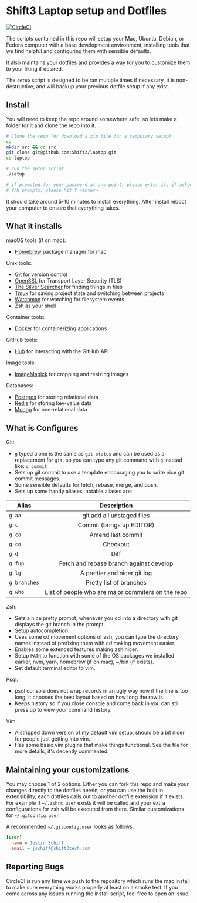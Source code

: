 Shift3 Laptop setup and Dotfiles
================================

[![CircleCI](https://circleci.com/gh/Shift3/laptop.svg?style=svg&circle-token=e273355c5438b649729962059454a44bd2b255a4)](https://circleci.com/gh/Shift3/laptop)

The scripts contained in this repo will setup your Mac, Ubuntu, Debian, or
Fedora computer with a base development environment, installing tools that we
find helpful and configuring them with sensible defaults.

It also maintains your dotfiles and provides a way for you to customize them to
your liking if desired.

The `setup` script is designed to be ran multiple times if necessary, it is
non-destructive, and will backup your previous dotfile setup if any exist.

Install
-------

You will need to keep the repo around somewhere safe, so lets make a folder for
it and clone the repo into it.

```sh
# Clone the repo (or download a zip file for a temporary setup)
cd
mkdir src && cd src
git clone git@github.com:Shift3/laptop.git
cd laptop

# run the setup script
./setup

# if prompted for your password at any point, please enter it, if asked any
# Y/N prompts, please hit Y <enter>
```

It should take around 5-10 minutes to install everything. After install reboot
your computer to ensure that everything takes. 


What it installs
----------------

macOS tools (if on mac):

* [Homebrew] package manager for mac

[Homebrew]: http://brew.sh/

Unix tools:

* [Git] for version control
* [OpenSSL] for Transport Layer Security (TLS)
* [The Silver Searcher] for finding things in files
* [Tmux] for saving project state and switching between projects
* [Watchman] for watching for filesystem events
* [Zsh] as your shell

[Git]: https://git-scm.com/
[OpenSSL]: https://www.openssl.org/
[The Silver Searcher]: https://github.com/ggreer/the_silver_searcher
[Tmux]: http://tmux.github.io/
[Watchman]: https://facebook.github.io/watchman/
[Zsh]: http://www.zsh.org/

Container tools:

* [Docker] for containerizing applications

[Docker]: https://www.docker.com/

GitHub tools:

* [Hub] for interacting with the GitHub API

[Hub]: http://hub.github.com/

Image tools:

* [ImageMagick] for cropping and resizing images

[ImageMagick]: https://imagemagick.org/index.php

Databases:

* [Postgres] for storing relational data
* [Redis] for storing key-value data
* [Mongo] for non-relational data

[Postgres]: http://www.postgresql.org/
[Redis]: http://redis.io/
[Mongo]: https://www.mongodb.com/

What is Configures
------------------

Git:

* `g` typed alone is the same as `git status` and can be used as a replacement
  for `git`, so you can type any git command with `g` instead like: `g commit`
* Sets up git commit to use a template encouraging you to write nice git commit
  messages.
* Some sensible defaults for fetch, rebase, merge, and push.
* Sets up some handy aliases, notable aliases are:


| Alias         | Description           |
| ------------- |:-------------:|
| `g aa`         | git add all unstaged files |
| `g c`         | Commit (brings up EDITOR) |
| `g ca`        | Amend last commit      |
| `g co`        | Checkout      |
| `g d`        | Diff      |
| `g fup`        | Fetch and rebase branch against develop      |
| `g lg`        | A prettier and nicer git log |
| `g branches`        | Pretty list of branches |
| `g who`        | List of people who are major commiters on the repo |

Zsh:

* Sets a nice pretty prompt, whenever you cd into a directory with git displays
  the git branch in the prompt.
* Setup autocompletion.
* Uses some cd movement options of zsh, you can type the directory names instead
  of prefixing them with cd making movement easier.
* Enables some extended features making zsh nicer.
* Setup `PATH` to function with some of the OS packages we installed earlier,
  nvm, yarn, homebrew (if on mac), ~/bin (if exists).
* Set default terminal editor to vim.

Psql:

* psql console does not wrap records in an ugly way now if the line is too long,
  it chooses the best layout based on how long the row is.
* Keeps history so if you close console and come back in you can still press up
  to view your command history.

Vim:

* A stripped down version of my default vim setup, should be a bit nicer for
  people just getting into vim.
* Has some basic vim plugins that make things functional. See the file for more
  details, it's decently commented.

Maintaining your customizations
-------------------------------

You may choose 1 of 2 options. Either you can fork this repo and make your
changes directly to the dotfiles herein, or you can use the built in
extensibility, each dotfiles calls out to another dotfile extension if it
exists. For example if `~/.zshrc.user` exists it will be called and your extra
configurations for zsh will be executed from there. Similar customizations for
`~/.gitconfig.user` 

A recommended `~/.gitconfig.user` looks as follows.

```ini
[user]
  name = Justin Schiff
  email = jschiff@shift3tech.com
```

Reporting Bugs
--------------

CircleCI is run any time we push to the repository which runs the mac install to
make sure everything works properly at least on a smoke test. If you come across
any issues running the install script, feel free to open an issue.
